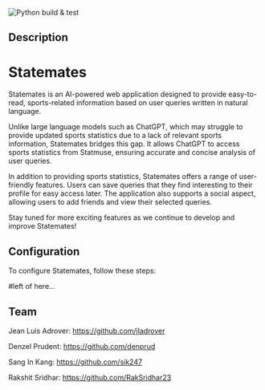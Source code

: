 ![Python build & test](https://github.com/software-students-spring2024/5-final-project-spring-2024-finalfive/actions/workflows/web.yml/badge.svg) 

## Description

# Statemates

Statemates is an AI-powered web application designed to provide easy-to-read, sports-related information based on user queries written in natural language. 

Unlike large language models such as ChatGPT, which may struggle to provide updated sports statistics due to a lack of relevant sports information, Statemates bridges this gap. It allows ChatGPT to access sports statistics from Statmuse, ensuring accurate and concise analysis of user queries.

In addition to providing sports statistics, Statemates offers a range of user-friendly features. Users can save queries that they find interesting to their profile for easy access later. The application also supports a social aspect, allowing users to add friends and view their selected queries.

Stay tuned for more exciting features as we continue to develop and improve Statemates!

## Configuration

To configure Statemates, follow these steps:

#left of here... 
## Team

Jean Luis Adrover: https://github.com/jladrover

Denzel Prudent: https://github.com/denprud

Sang In Kang: https://github.com/sik247

Rakshit Sridhar: https://github.com/RakSridhar23